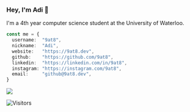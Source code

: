 ### Hey, I'm Adi :wave:

I'm a 4th year computer science student at the University of Waterloo.

```typescript
const me = {
  username:  "9at8",
  nickname:  "Adi",
  website:   "https://9at8.dev",
  github:    "https://github.com/9at8",
  linkedin:  "https://linkedin.com/in/9at8",
  instagram: "https://instagram.com/9at8",
  email:     "github@9at8.dev",
}
```

<img src="https://github-readme-stats.vercel.app/api?username=9at8&show_icons=true&count_private=true" />

<!-- <img src="https://github-readme-stats.vercel.app/api/top-langs?username=9at8&layout=compact&hide=python" />
-->

![Visitors](https://visitor-badge.laobi.icu/badge?page_id=9at8.9at8)
